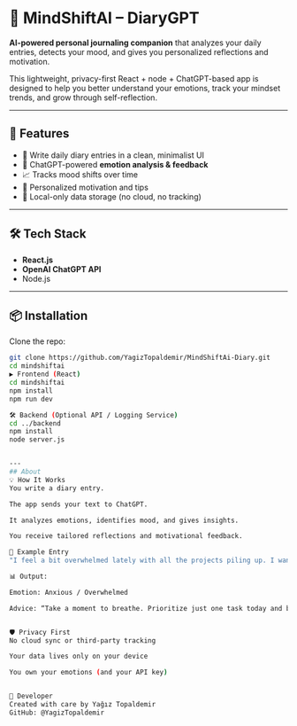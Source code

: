 # 🧠 MindShiftAI – DiaryGPT

**AI-powered personal journaling companion** that analyzes your daily entries, detects your mood, and gives you personalized reflections and motivation.

This lightweight, privacy-first React + node + ChatGPT-based app is designed to help you better understand your emotions, track your mindset trends, and grow through self-reflection.

---

## 🚀 Features

- 📝 Write daily diary entries in a clean, minimalist UI  
- 💬 ChatGPT-powered **emotion analysis & feedback**  
- 📈 Tracks mood shifts over time  
- 🎯 Personalized motivation and tips  
- 🔐 Local-only data storage (no cloud, no tracking)

---

## 🛠️ Tech Stack

- **React.js**  
- **OpenAI ChatGPT API**  
- Node.js

---

## 📦 Installation

Clone the repo:

```bash
git clone https://github.com/YagizTopaldemir/MindShiftAi-Diary.git
cd mindshiftai
▶️ Frontend (React)
cd mindshiftai
npm install
npm run dev

🛠 Backend (Optional API / Logging Service)
cd ../backend
npm install
node server.js


---
## About
💡 How It Works
You write a diary entry.

The app sends your text to ChatGPT.

It analyzes emotions, identifies mood, and gives insights.

You receive tailored reflections and motivational feedback.

📘 Example Entry
"I feel a bit overwhelmed lately with all the projects piling up. I want to do everything but feel like I’m running in circles."

📊 Output:

Emotion: Anxious / Overwhelmed

Advice: “Take a moment to breathe. Prioritize just one task today and be kind to yourself.”


🛡️ Privacy First
No cloud sync or third-party tracking

Your data lives only on your device

You own your emotions (and your API key)


👤 Developer
Created with care by Yağız Topaldemir
GitHub: @YagizTopaldemir
